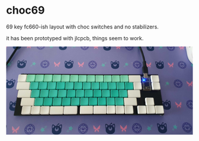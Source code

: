 # choc69

69 key fc660-ish layout with choc switches and no stabilizers.

it has been prototyped with jlcpcb, things seem to work.

![choc69 image](../.images/choc69.jpg)